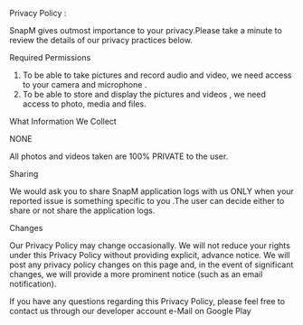 Privacy Policy :

SnapM gives outmost importance to your privacy.Please take a minute to review the details of our privacy practices below.

Required Permissions

1. To be able to take pictures and record audio and video, we need access to your camera  and microphone .
2. To be able to store and display the pictures and videos , we need access to photo, media and files.

What Information We Collect

NONE

All photos and videos taken are 100% PRIVATE to the user.

Sharing

We would ask you to share SnapM application logs with us ONLY when your reported issue is something specific to you .The user can decide either to share or not share the application logs.


Changes

Our Privacy Policy may change occasionally. We will not reduce your rights under this Privacy Policy without providing explicit, advance notice. We will post any privacy policy changes on this page and, in the event of significant changes, we will provide a more prominent notice (such as an email notification). 

If you have any questions regarding this Privacy Policy, please feel free to contact us through our developer account e-Mail on Google Play
